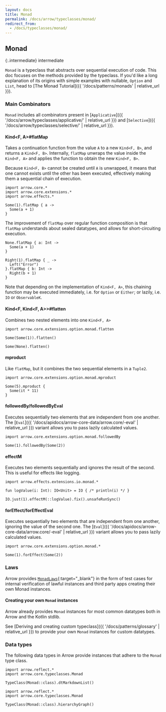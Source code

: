 ```yaml
---
layout: docs
title: Monad
permalink: /docs/arrow/typeclasses/monad/
redirect_from:
  - /docs/typeclasses/monad/
---
```


## Monad

{:.intermediate}
intermediate

`Monad` is a typeclass that abstracts over sequential execution of code.
This doc focuses on the methods provided by the typeclass.
If you'd like a long explanation of its origins with simple examples with nullable, `Option` and `List`,
head to [The Monad Tutorial]({{ '/docs/patterns/monads' | relative_url }}).

### Main Combinators

`Monad` includes all combinators present in [`Applicative`]({{ '/docs/arrow/typeclasses/applicative/' | relative_url }}) and [`Selective`]({{ '/docs/arrow/typeclasses/selective/' | relative_url }}).

#### Kind<F, A>#flatMap

Takes a continuation function from the value `A` to a new `Kind<F, B>`, and returns a `Kind<F, B>`.
Internally, `flatMap` unwraps the value inside the `Kind<F, A>` and applies the function to obtain the new `Kind<F, B>`.

Because `Kind<F, B>` cannot be created until `A` is unwrapped, it means that one cannot exists until the other has been executed, effectively making them a sequential chain of execution.

```kotlin:ank
import arrow.core.*
import arrow.core.extensions.*
import arrow.effects.*

Some(1).flatMap { a ->
  Some(a + 1)
}
```

The improvement of `flatMap` over regular function composition is that `flatMap` understands about sealed datatypes, and allows for short-circuiting execution.

```kotlin:ank
None.flatMap { a: Int ->
  Some(a + 1)
}
```

```kotlin:ank
Right(1).flatMap { _ ->
  Left("Error")
}.flatMap { b: Int ->
  Right(b + 1)
}
```

Note that depending on the implementation of `Kind<F, A>`, this chaining function may be executed immediately, i.e. for `Option` or `Either`;
or lazily, i.e. `IO` or `ObservableK`.

#### Kind<F, Kind<F, A>>#flatten

Combines two nested elements into one `Kind<F, A>`

```kotlin:ank
import arrow.core.extensions.option.monad.flatten

Some(Some(1)).flatten()
```

```kotlin:ank
Some(None).flatten()
```

#### mproduct

Like `flatMap`, but it combines the two sequential elements in a `Tuple2`.

```kotlin:ank
import arrow.core.extensions.option.monad.mproduct

Some(5).mproduct {
  Some(it * 11)
}
```

#### followedBy/followedByEval

Executes sequentially two elements that are independent from one another.
The [`Eval`]({{ '/docs/apidocs/arrow-core-data/arrow.core/-eval' | relative_url }}) variant allows you to pass lazily calculated values.

```kotlin:ank
import arrow.core.extensions.option.monad.followedBy

Some(1).followedBy(Some(2))
```

#### effectM

Executes two elements sequentially and ignores the result of the second. This is useful for effects like logging.

```kotlin:ank
import arrow.effects.extensions.io.monad.*

fun logValue(i: Int): IO<Unit> = IO { /* println(i) */ }

IO.just(1).effectM(::logValue).fix().unsafeRunSync()
```

#### forEffect/forEffectEval

Executes sequentially two elements that are independent from one another, ignoring the value of the second one.
The [`Eval`]({{ '/docs/apidocs/arrow-core-data/arrow.core/-eval' | relative_url }}) variant allows you to pass lazily calculated values.

```kotlin:ank
import arrow.core.extensions.option.monad.*

Some(1).forEffect(Some(2))
```

### Laws

Arrow provides [`MonadLaws`][monad_law_source]{:target="_blank"} in the form of test cases for internal verification of lawful instances and third party apps creating their own Monad instances.

#### Creating your own `Monad` instances

Arrow already provides `Monad` instances for most common datatypes both in Arrow and the Kotlin stdlib.

See [Deriving and creating custom typeclass]({{ '/docs/patterns/glossary' | relative_url }}) to provide your own `Monad` instances for custom datatypes.

### Data types

The following data types in Arrow provide instances that adhere to the `Monad` type class.

```kotlin:ank:replace
import arrow.reflect.*
import arrow.core.typeclasses.Monad

TypeClass(Monad::class).dtMarkdownList()
```

<canvas id="hierarchy-diagram" style="margin-top:120px"></canvas>

<script>
  drawNomNomlDiagram('hierarchy-diagram', 'monad.nomnol')
</script>

```kotlin:ank:outFile(monad.nomnol)
import arrow.reflect.*
import arrow.core.typeclasses.Monad

TypeClass(Monad::class).hierarchyGraph()
```

[monad_law_source]: https://github.com/arrow-kt/arrow/blob/master/modules/core/arrow-test/src/main/kotlin/arrow/test/laws/MonadLaws.kt
